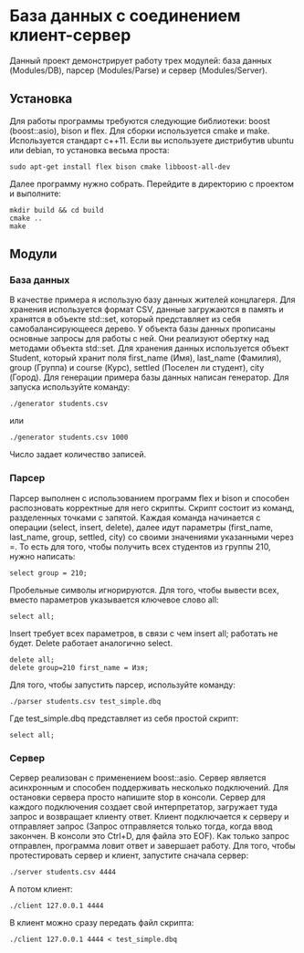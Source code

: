 # База данных с соединением клиент-сервер

Данный проект демонстрирует работу трех модулей: база данных (Modules/DB), парсер (Modules/Parse) и сервер (Modules/Server).

## Установка

Для работы программы требуются следующие библиотеки: boost (boost::asio), bison и flex. Для сборки используется cmake и make. Используется стандарт c++11. Если вы используете дистрибутив ubuntu или debian, то установка весьма проста:

```
sudo apt-get install flex bison cmake libboost-all-dev
```

Далее программу нужно собрать. Перейдите в директорию с проектом и выполните:

```
mkdir build && cd build
cmake ..
make
```

## Модули

### База данных

В качестве примера я использую базу данных жителей концлагеря. Для хранения используется формат CSV, данные загружаются в память и хранятся в объекте std::set, который представляет из себя самобалансирующееся дерево. У объекта базы данных прописаны основные запросы для работы с ней. Они реализуют обертку над методами объекта std::set. Для хранения данных используется объект Student, который хранит поля first_name (Имя), last_name (Фамилия), group (Группа) и course (Курс), settled (Поселен ли студент), city (Город).
Для генерации примера базы данных написан генератор. Для запуска используйте команду:

```
./generator students.csv
```

или

```
./generator students.csv 1000
```

Число задает количество записей. 

### Парсер

Парсер выполнен с использованием программ flex и bison и способен распозновать корректные для него скрипты.
Скрипт состоит из команд, разделенных точками с запятой. Каждая команда начинается с операции (select, insert, delete), далее идут параметры (first_name, last_name, group, settled, city) со своими значениями указанными через =. То есть для того, чтобы получить всех студентов из группы 210, нужно написать:

``` 
select group = 210;
```

Пробельные символы игнорируются. Для того, чтобы вывести всех, вместо параметров указывается ключевое слово all:

```
select all;
```

Insert требует всех параметров, в связи с чем insert all; работать не будет. Delete работает аналогично select.

```
delete all;
delete group=210 first_name = Изя;
```

Для того, чтобы запустить парсер, используйте команду:

```
./parser students.csv test_simple.dbq
```

Где test_simple.dbq представляет из себя простой скрипт:

```
select all;
```

### Сервер

Сервер реализован с применением boost::asio. Сервер является асинхронным и способен поддерживать несколько подключений. Для остановки сервера просто напишите stop в консоли. Сервер для каждого подключения создает свой интерпретатор, загружает туда запрос и возвращает клиенту ответ.
Клиент подключается к серверу и отправляет запрос (Запрос отправляется только тогда, когда ввод закончен. В консоли это Ctrl+D, для файла это EOF). Как только запрос отправлен, программа ловит ответ и завершает работу.
Для того, чтобы протестировать сервер и клиент, запустите сначала сервер:

```
./server students.csv 4444
```

А потом клиент:

```
./client 127.0.0.1 4444
```

В клиент можно сразу передать файл скрипта:

```
./client 127.0.0.1 4444 < test_simple.dbq
```
